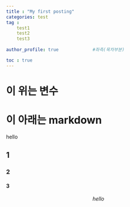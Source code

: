 ```yaml
---
title : "My first posting"
categories: test
tag :
    test1
    test2
    test3
    
author_profile: true             #좌측(목차부분)

toc : true
---
```

# 이 위는 변수

# 이 아래는 markdown

hello

## 1

### 2

#### 3

$$hello$$